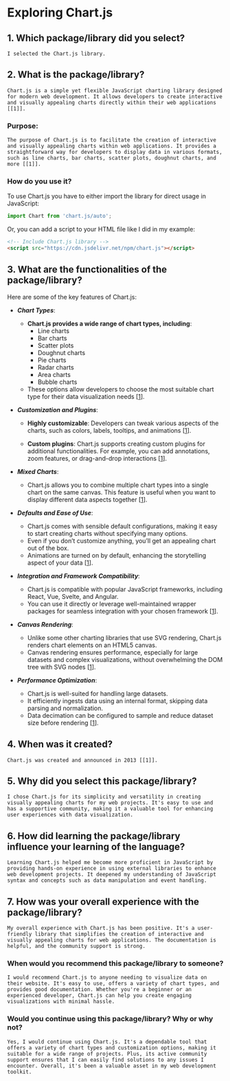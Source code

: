 # Exploring Chart.js

## 1. Which package/library did you select?

    I selected the Chart.js library.

## 2. What is the package/library?

    Chart.js is a simple yet flexible JavaScript charting library designed for modern web development. It allows developers to create interactive and visually appealing charts directly within their web applications [[1]].

### Purpose:

    The purpose of Chart.js is to facilitate the creation of interactive and visually appealing charts within web applications. It provides a straightforward way for developers to display data in various formats, such as line charts, bar charts, scatter plots, doughnut charts, and more [[1]].

### How do you use it?

To use Chart.js you have to either import the library for direct usage in JavaScript:
```javascript
import Chart from 'chart.js/auto';
```
Or, you can add a script to your HTML file like I did in my example:
```HTML
<!-- Include Chart.js library -->
<script src="https://cdn.jsdelivr.net/npm/chart.js"></script>
```

## 3. What are the functionalities of the package/library?

Here are some of the key features of Chart.js:

 - ***Chart Types***:
    - **Chart.js provides a wide range of chart types, including**:
        - Line charts
        - Bar charts
        - Scatter plots
        - Doughnut charts
        - Pie charts
        - Radar charts
        - Area charts
        - Bubble charts
    - These options allow developers to choose the most suitable chart type for their data visualization needs [[1]].

 - ***Customization and Plugins***:
    - **Highly customizable**: Developers can tweak various aspects of the charts, such as colors, labels, tooltips, and animations [[1]].
    
    - **Custom plugins**: Chart.js supports creating custom plugins for additional functionalities. For example, you can add annotations, zoom features, or drag-and-drop interactions [[1]].

 - ***Mixed Charts***:
    - Chart.js allows you to combine multiple chart types into a single chart on the same canvas. This feature is useful when you want to display different data aspects together [[1]].

 - ***Defaults and Ease of Use***:
    - Chart.js comes with sensible default configurations, making it easy to start creating charts without specifying many options.
    - Even if you don’t customize anything, you’ll get an appealing chart out of the box.
    - Animations are turned on by default, enhancing the storytelling aspect of your data [[1]].

 - ***Integration and Framework Compatibility***:
    - Chart.js is compatible with popular JavaScript frameworks, including React, Vue, Svelte, and Angular.
    - You can use it directly or leverage well-maintained wrapper packages for seamless integration with your chosen framework [[1]].

 - ***Canvas Rendering***:
    - Unlike some other charting libraries that use SVG rendering, Chart.js renders chart elements on an HTML5 canvas.
    - Canvas rendering ensures performance, especially for large datasets and complex visualizations, without overwhelming the DOM tree with SVG nodes [[1]].
 - ***Performance Optimization***:
    - Chart.js is well-suited for handling large datasets.
    - It efficiently ingests data using an internal format, skipping data parsing and normalization.
    - Data decimation can be configured to sample and reduce dataset size before rendering [[1]].

## 4. When was it created?

    Chart.js was created and announced in 2013 [[1]].

## 5. Why did you select this package/library?

    I chose Chart.js for its simplicity and versatility in creating visually appealing charts for my web projects. It's easy to use and has a supportive community, making it a valuable tool for enhancing user experiences with data visualization.

## 6. How did learning the package/library influence your learning of the language?

    Learning Chart.js helped me become more proficient in JavaScript by providing hands-on experience in using external libraries to enhance web development projects. It deepened my understanding of JavaScript syntax and concepts such as data manipulation and event handling.

## 7. How was your overall experience with the package/library?

    My overall experience with Chart.js has been positive. It's a user-friendly library that simplifies the creation of interactive and visually appealing charts for web applications. The documentation is helpful, and the community support is strong.

### When would you recommend this package/library to someone?

    I would recommend Chart.js to anyone needing to visualize data on their website. It's easy to use, offers a variety of chart types, and provides good documentation. Whether you're a beginner or an experienced developer, Chart.js can help you create engaging visualizations with minimal hassle.

### Would you continue using this package/library? Why or why not?

    Yes, I would continue using Chart.js. It's a dependable tool that offers a variety of chart types and customization options, making it suitable for a wide range of projects. Plus, its active community support ensures that I can easily find solutions to any issues I encounter. Overall, it's been a valuable asset in my web development toolkit.

[1]: https://www.chartjs.org/docs/latest/